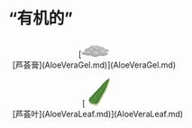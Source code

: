 # “有机的”  
<div style="display:table"><div style="display:inline-block;padding:7px;margin:7px;border-left:none;border-right:none;text-align:center;min-width:150px;min-height:0px;margin: auto;"><div style="text-align:center;">[<div style="width:50px;display:inline-block;text-align:center"><img decoding="async" src="../wiki/Sprite/AloeVeraGel.png" href="a.md" style="max-width:50px;max-height:50px;"></div><br>[芦荟膏](AloeVeraGel.md)](AloeVeraGel.md)</div></div><div style="display:inline-block;padding:7px;margin:7px;border-left:none;border-right:none;text-align:center;min-width:150px;min-height:0px;margin: auto;"><div style="text-align:center;">[<div style="width:50px;display:inline-block;text-align:center"><img decoding="async" src="../wiki/Sprite/AloeVeraLeaf.png" href="a.md" style="max-width:50px;max-height:50px;"></div><br>[芦荟叶](AloeVeraLeaf.md)](AloeVeraLeaf.md)</div></div></div>  
  
